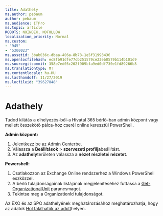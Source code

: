 ```yaml
---
title: Adathely
ms.author: pebaum
author: pebaum
ms.audience: ITPro
ms.topic: article
ROBOTS: NOINDEX, NOFOLLOW
localization_priority: Normal
ms.custom:
- "945"
- "5300023"
ms.assetid: 3bab036c-dbaa-406a-8b73-1e5f31993436
ms.openlocfilehash: ec8fb91dfe77cb251579ce23eb0579b114b101d9
ms.sourcegitcommit: 358e7ed05c262f909bfa9ed0df730e1fd89266b8
ms.translationtype: MT
ms.contentlocale: hu-HU
ms.lasthandoff: 11/27/2019
ms.locfileid: "39627848"
---
```

# <a name="data-location"></a>Adathely

Tudod kilátás a elhelyezés-ból-a Hivatal 365 bérlő-ban admin központ vagy mellett összekötő pálca-hoz cserél online keresztül PowerShell.


**Admin központ:**
1. Jelentkezz be az [Admin Centerbe](https://admin.microsoft.com/Adminportal/Home).
2. Válassza a **Beállítások** > **szervezeti profilja**beállítást.
3. Az **adathely**területen válassza a **nézet részletei nézetet**.


**Powershell:**
1. Csatlakozzon az Exchange Online rendszerhez a Windows PowerShell eszközzel.
2. A bérlő tulajdonságainak listájának megjelenítéséhez futtassa a [Get-OrganizationalUnit](https://docs.microsoft.com/powershell/module/exchange/active-directory/get-organizationalunit) parancsmagot. 
3. Tekintse meg a OrganizationId tulajdonságot.

Az EXO és az SPO adathelyének meghatározásához meghatározhatja, hogy az adatok [Hol találhatók az adott](https://products.office.com/where-is-your-data-located)helyen.